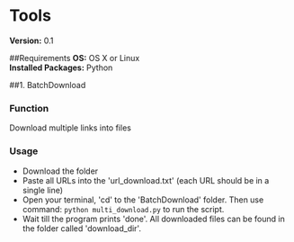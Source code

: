 # Tools
**Version:** 0.1

##Requirements
**OS:** OS X or Linux  
**Installed Packages:** Python

##1. BatchDownload  

### Function
Download multiple links into files

### Usage
- Download the folder
- Paste all URLs into the 'url_download.txt' (each URL should be in a single line)
- Open your terminal, 'cd' to the 'BatchDownload' folder. Then use command: ``python multi_download.py`` to run the script.
- Wait till the program prints 'done'. All downloaded files can be found in the folder called 'download_dir'.
